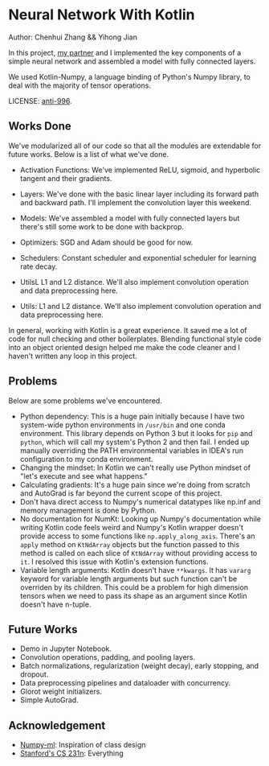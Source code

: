 # Neural Network With Kotlin
Author: Chenhui Zhang && Yihong Jian

In this project, [my partner](https://github.com/yihjian/) and I implemented the key components of a simple neural network and assembled a model with fully connected layers.

We used Kotlin-Numpy, a language binding of Python's Numpy library, to deal with the majority of tensor operations.

LICENSE: [anti-996](https://github.com/996icu/996.ICU).

## Works Done

We've modularized all of our code so that all the modules are extendable for future works. Below is a list of what we've done.

* Activation Functions: We've implemented ReLU, sigmoid, and hyperbolic tangent and their gradients.
* Layers: We've done with the basic linear layer including its forward path and backward path. I'll implement the convolution layer this weekend.
* Models: We've assembled a model with fully connected layers but there's still some work to be done with backprop.
* Optimizers: SGD and Adam should be good for now.
* Schedulers: Constant scheduler and exponential scheduler for learning rate decay.
* UtilsL L1 and L2 distance. We'll also implement convolution operation and data preprocessing here.

* Utils: L1 and L2 distance. We'll also implement convolution operation and data preprocessing here.

In general, working with Kotlin is a great experience. It saved me a lot of code for null checking and other boilerplates. Blending functional style code into an object oriented design helped me make the code cleaner and I haven't written any loop in this project.

## Problems

Below are some problems we've encountered.

* Python dependency: This is a huge pain initially because I have two system-wide python environments in `/usr/bin` and one conda environment. This library depends on Python 3 but it looks for `pip` and `python`, which will call my system's Python 2 and then fail. I ended up manually overriding the PATH environmental variables in IDEA's run configuration to my conda environment.
* Changing the mindset: In Kotlin we can't really use Python mindset of "let's execute and see what happens."
* Calculating gradients: It's a huge pain since we're doing from scratch and AutoGrad is far beyond the current scope of this project.
* Don't hava direct access to Numpy's numerical datatypes like np.inf and memory management is done by Python.
* No documentation for NumKt: Looking up Numpy's documentation while writing Kotlin code feels weird and Numpy's Kotlin wrapper doesn't provide access to some functions like `np.apply_along_axis`. There's an `apply` method on `KtNdArray` objects but the function passed to this method is called on each slice of `KtNdArray` without providing access to `it`. I resolved this issue with Kotlin's extension functions.
* Variable length arguments: Kotlin doesn't have `**kwargs`. It has `vararg` keyword for variable length arguments but such function can't be overriden by its children. This could be a problem for high dimension tensors when we need to pass its shape as an argument since Kotlin doesn't have n-tuple.

## Future Works

* Demo in Jupyter Notebook.
* Convolution operations, padding, and pooling layers.
* Batch normalizations, regularization (weight decay), early stopping, and dropout.
* Data preprocessing pipelines and dataloader with concurrency.
* Glorot weight initializers.
* Simple AutoGrad.

## Acknowledgement

* [Numpy-ml](https://github.com/ddbourgin/numpy-ml/): Inspiration of class design 
* [Stanford's CS 231n](https://cs231n.github.io/): Everything